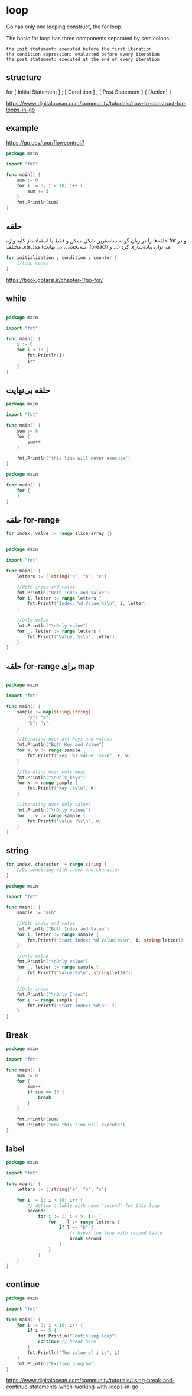 # loop

Go has only one looping construct, the for loop.

The basic for loop has three components separated by semicolons:

    the init statement: executed before the first iteration
    the condition expression: evaluated before every iteration
    the post statement: executed at the end of every iteration


## structure

for [ Initial Statement ] ; [ Condition ] ; [ Post Statement ] {
    [Action]
}

https://www.digitalocean.com/community/tutorials/how-to-construct-for-loops-in-go

## example 

https://go.dev/tour/flowcontrol/1


```go
package main

import "fmt"

func main() {
	sum := 0
	for i := 0; i < 10; i++ {
		sum += i
	}
	fmt.Println(sum)
}

```

## حلقه

حلقه‌ها را در زبان گو به ساده‌ترین شکل ممکن و فقط با استفاده از کلید واژه for و در مدل‌های مختلف (سه‌بخشی، بی نهایت، foreach و …) می‌توان پیاده‌سازی کرد.


```go
for initialization ; condition ; counter { 
	//loop codes 
} 
```

https://book.gofarsi.ir/chapter-1/go-for/

## while

```go

package main

import "fmt"

func main() {
	i := 0
	for i < 10 {
		fmt.Println(i)
		i++
	}
}

```

## حلقه بی‌نهایت

```go
package main

import "fmt"

func main() {
	sum := 0
	for {
		sum++
	}

	fmt.Println("this line will never execute")
}
```

```go
package main

func main() {
	for {
	}
}
```

## حلقه for-range

```go
for index, value := range slice/array {}
```

```go

package main

import "fmt"

func main() {
    letters := []string{"a", "b", "c"}

    //With index and value
    fmt.Println("Both Index and Value")
    for i, letter := range letters {
        fmt.Printf("Index: %d Value:%s\n", i, letter)
    }
    
	//Only value
    fmt.Println("\nOnly value")
    for _, letter := range letters {
        fmt.Printf("Value: %s\n", letter)
    }
}
```


## حلقه for-range برای map

```go

package main

import "fmt"

func main() {
    sample := map[string]string{
        "a": "x",
        "b": "y",
    }

    //Iterating over all keys and values
    fmt.Println("Both Key and Value")
    for k, v := range sample {
        fmt.Printf("key :%s value: %s\n", k, v)
    }

    //Iterating over only keys
    fmt.Println("\nOnly keys")
    for k := range sample {
        fmt.Printf("key :%s\n", k)
    }

    //Iterating over only values
    fmt.Println("\nOnly values")
    for _, v := range sample {
        fmt.Printf("value :%s\n", v)
    }
}
```


## string 

```go
for index, character := range string {
    //Do something with index and character
}
```

```go
package main

import "fmt"

func main() {
    sample := "a£b"

    //With index and value
    fmt.Println("Both Index and Value")
    for i, letter := range sample {
        fmt.Printf("Start Index: %d Value:%s\n", i, string(letter))
    }

    //Only value
    fmt.Println("\nOnly value")
    for _, letter := range sample {
        fmt.Printf("Value:%s\n", string(letter))
    }

    //Only index
    fmt.Println("\nOnly Index")
    for i := range sample {
        fmt.Printf("Start Index: %d\n", i)
    }
}
```


## Break

```go
package main

import "fmt"

func main() {
	sum := 0
	for {
		sum++
		if sum == 10 {
			break
		}
	}

	fmt.Println(sum)
	fmt.Println("now this line will execute")
}
```

## label

```go
package main

import "fmt"

func main() {
    letters := []string{"a", "b", "c"}

	for i := 1; i < 10; i++ {
        // define a lable with name 'second' for this loop
        second:
            for i := 2; i < 9; i++ {
                for _, l := range letters {
                    if l == "b" {
                        // break the loop with second lable
                        break second
                    }
                }
            }
	}
}
```

## continue


```go
package main

import "fmt"

func main() {
	for i := 0; i < 10; i++ {
		if i == 5 {
			fmt.Println("Continuing loop")
			continue // break here
		}
		fmt.Println("The value of i is", i)
	}
	fmt.Println("Exiting program")
}
```


https://www.digitalocean.com/community/tutorials/using-break-and-continue-statements-when-working-with-loops-in-go


